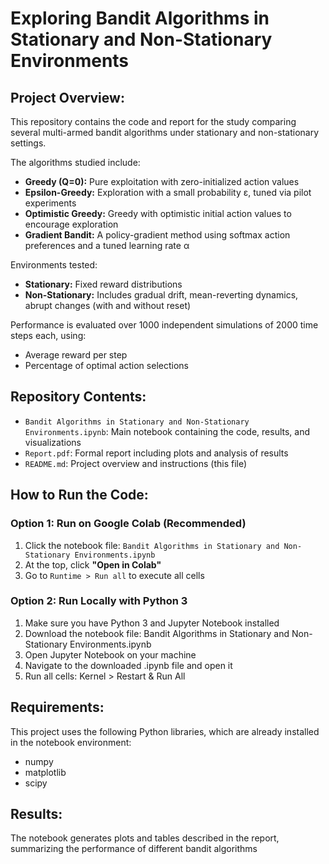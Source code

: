 # Exploring Bandit Algorithms in Stationary and Non-Stationary Environments

## Project Overview:
This repository contains the code and report for the study comparing several multi-armed bandit algorithms under stationary and non-stationary settings.

The algorithms studied include:
- **Greedy (Q=0):** Pure exploitation with zero-initialized action values
- **Epsilon-Greedy:** Exploration with a small probability ε, tuned via pilot experiments
- **Optimistic Greedy:** Greedy with optimistic initial action values to encourage exploration
- **Gradient Bandit:** A policy-gradient method using softmax action preferences and a tuned learning rate α

Environments tested:
- **Stationary:** Fixed reward distributions
- **Non-Stationary:** Includes gradual drift, mean-reverting dynamics, abrupt changes (with and without reset)

Performance is evaluated over 1000 independent simulations of 2000 time steps each, using:
- Average reward per step
- Percentage of optimal action selections

## Repository Contents:
- `Bandit Algorithms in Stationary and Non-Stationary Environments.ipynb`: Main notebook containing the code, results, and visualizations
- `Report.pdf`: Formal report including plots and analysis of results
- `README.md`: Project overview and instructions (this file)

## How to Run the Code:
### Option 1: Run on Google Colab (Recommended)
1. Click the notebook file: `Bandit Algorithms in Stationary and Non-Stationary Environments.ipynb`
2. At the top, click **"Open in Colab"**
3. Go to `Runtime > Run all` to execute all cells
   
### Option 2: Run Locally with Python 3
1. Make sure you have Python 3 and Jupyter Notebook installed
2. Download the notebook file:
Bandit Algorithms in Stationary and Non-Stationary Environments.ipynb
3. Open Jupyter Notebook on your machine
4. Navigate to the downloaded .ipynb file and open it
5. Run all cells: Kernel > Restart & Run All

## Requirements:
This project uses the following Python libraries, which are already installed in the notebook environment:  
- numpy
- matplotlib
- scipy

## Results:
The notebook generates plots and tables described in the report, summarizing the performance of different bandit algorithms
